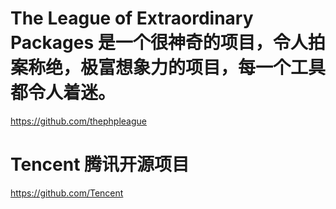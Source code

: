 # The League of Extraordinary Packages 是一个很神奇的项目，令人拍案称绝，极富想象力的项目，每一个工具都令人着迷。
https://github.com/thephpleague

# Tencent 腾讯开源项目
https://github.com/Tencent